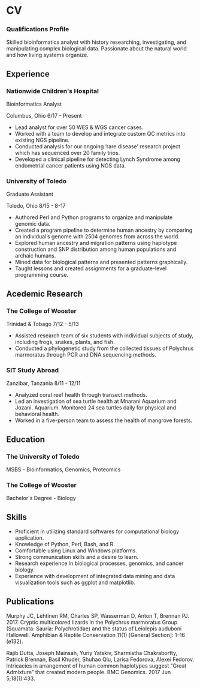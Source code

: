# CV

### Qualifications Profile
Skilled bioinformatics analyst with history researching, investigating, and manipulating complex biological data. Passionate about the natural world and how living systems organize.

## Experience
### Nationwide Children's Hospital 
Bioinformatics Analyst

Columbus, Ohio  6/17 - Present

- Lead analyst for over 50 WES & WGS cancer cases.
- Worked with a team to develop and integrate custom QC metrics into existing NGS pipeline.
- Conducted analysis for our ongoing ‘rare disease’ research project which has sequenced over 20 family trios.
- Developed a clinical pipeline for detecting Lynch Syndrome among endometrial cancer patients using NGS data.

### University of Toledo
Graduate Assistant

Toledo, Ohio  8/15 - 8-17

- Authored Perl and Python programs to organize and manipulate genomic data.
- Created a program pipeline to determine human ancestry by comparing an individual’s genome with 2504 genomes from across the world.
- Explored human ancestry and migration patterns using haplotype construction and SNP distribution among human populations and archaic humans.
- Mined data for biological patterns and presented patterns graphically.
- Taught lessons and created assignments for a graduate-level programming course.

## Acedemic Research
### The College of Wooster
Trinidad & Tobago  7/12 - 5/13

- Assisted research team of six students with individual subjects of study, including frogs, snakes, plants, and fish.
- Conducted a phylogenetic study from the collected tissues of Polychrus marmoratus through PCR and DNA sequencing methods.

### SIT Study Abroad
Zanzibar, Tanzania 8/11 - 12/11

- Analyzed coral reef health through transect methods.
- Led an investigation of sea turtle health at Mnarani Aquarium and Jozani. Aquarium. Monitored 24 sea turtles daily for physical and behavioral health.
- Worked in a five-person team to assess the health of mangrove forests. 

## Education
### The University of Toledo
MSBS - Bioinformatics, Genomics, Proteomics

### The College of Wooster
Bachelor's Degree - Biology

## Skills
- Proficient in utilizing standard softwares for computational biology application.
- Knowledge of Python, Perl, Bash, and R.
- Comfortable using Linux and Windows platforms.
- Strong communication skills and a desire to learn.
- Research experience in biological processes, genomics, and cancer biology.
- Experience with development of integrated data mining and data visualization tools such as ggplot and matplotlib.

## Publications
Murphy JC, Lehtinen RM, Charles SP, Wasserman D, Anton T, Brennan PJ. 2017. Cryptic multicolored lizards in the Polychrus marmoratus Group (Squamata: Sauria: Polychrotidae) and the status of Leiolepis auduboni Hallowell. Amphibian & Reptile Conservation 11(1) [General Section]: 1–16 (e132).

Rajib Dutta, Joseph Mainsah, Yuriy Yatskiv, Sharmistha Chakrabortty, Patrick Brennan, Basil Khuder, Shuhao Qiu, Larisa Fedorova, Alexei Fedorov. Intricacies in arrangement of human common haplotypes suggest “Great Admixture” that created modern people. BMC Genomics. 2017 Jun 5;18(1):433.
